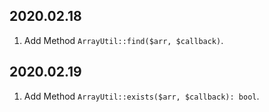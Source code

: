 ## 2020.02.18

1. Add Method `ArrayUtil::find($arr, $callback)`.

## 2020.02.19

1. Add Method `ArrayUtil::exists($arr, $callback): bool`.